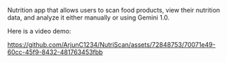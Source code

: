 Nutrition app that allows users to scan food products, view their nutrition data, and analyze it either manually or using Gemini 1.0.

Here is a video demo:

https://github.com/ArjunC1234/NutriScan/assets/72848753/70071e49-60cc-45f9-8432-481763453fbb
